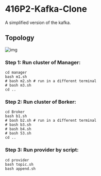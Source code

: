 # 416P2-Kafka-Clone
A simplified version of the kafka.

## Topology
![img](https://github.com/srinjoyc/416P2-Kafka-Clone/blob/master/topology.png?raw=true)


### Step 1: Run cluster of Manager:
```
cd manager
bash m1.sh
# bash m2.sh # run in a different terminal
# bash m3.sh 
cd ..
```

### Step 2: Run cluster of Borker:
```
cd Broker
bash b1.sh 
# bash b2.sh # run in a different terminal
# bash b3.sh 
# bash b4.sh 
# bash 53.sh 
cd ..
```

### Step 3: Run provider by script:
```
cd provider
bash topic.sh
bash append.sh
```
